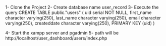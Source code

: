 1- Clone the Project
2- Create database name user_record
3- Execute the query 
   CREATE TABLE public."users"
    (
        uid serial NOT NULL,
        first_name character varying(250),
        last_name character varying(250),
        email character varying(250),
        createddate character varying(250),
        PRIMARY KEY (uid)
    )

4- Start the xampp server and pgadmin
5- path will be http://localhost/user_dashboard/users/index.php